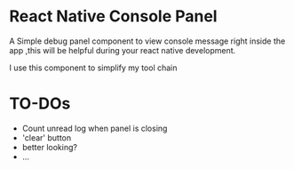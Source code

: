 # React Native Console Panel  
A Simple debug panel component to view console message right inside the app ,this will be helpful during your react native development.

I use this component to simplify my tool chain  


# TO-DOs  
* Count unread log when panel is closing
* 'clear' button
* better looking?
* ...